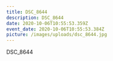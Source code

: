 ```yaml
---
title: DSC_8644
description: DSC_8644
date: 2020-10-06T10:55:53.359Z
event_date: 2020-10-06T10:55:53.384Z
picture: /images/uploads/dsc_8644.jpg
---
```

DSC_8644